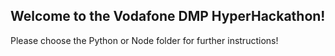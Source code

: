 ## Welcome to the Vodafone DMP HyperHackathon!

Please choose the Python or Node folder for further instructions!
